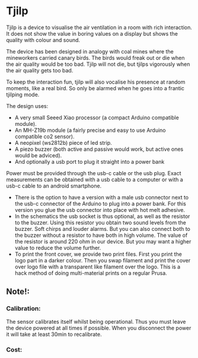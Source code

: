 # Tjilp

Tjilp is a device to visualise the air ventilation in a room with rich interaction.
It does not show the value in boring values on a display but shows the quality with colour and sound.

The device has been designed in analogy with coal mines where the mineworkers carried canary birds. 
The birds would freak out or die when the air quality would be too bad.
Tjilp will not die, but tjilps vigorously when the air quality gets too bad.

To keep the interaction fun, tjilp will also vocalise his presence at random moments, like a real bird.
So only be alarmed when he goes into a frantic tjilping mode.

The design uses:
- A very small Seeed Xiao processor (a compact Arduino compatible module).
- An MH-Z19b module (a fairly precise and easy to use Arduino compatible co2 sensor).
- A neopixel (ws2812b) piece of led strip.
- A piezo buzzer (both active and passive would work, but active ones would be adviced).
- And optionally a usb port to plug it straight into a power bank

Power must be provided through the usb-c cable or the usb plug.
Exact measurements can be obtained with a usb cable to a computer or with a usb-c cable to an android smartphone.

- There is the option to have a version with a male usb connector next to the usb-c connector of the Arduino to plug into a power bank. For this version you glue the usb connector into place with hot melt adhesive.
- In the schematics the usb socket is thus optional, as well as the resistor to the buzzer. Using this resistor you obtain two sound levels from the buzzer. Soft chirps and louder alarms. But you can also connect both to the buzzer without a resistor to have both in high volume. The value of the resistor is around 220 ohm in our device. But you may want a higher value to reduce the volume further.
- To print the front cover, we provide two print files. First you print the logo part in a darker colour. Then you swap filament and print the cover over logo file with a transparent like filament over the logo. This is a hack method of doing multi-material prints on a regular Prusa.

## Note!:
### Calibration: 
The sensor calibrates itself whilst being operational. Thus you must leave the device powered at all times if possible. When you disconnect the power it will take at least 30min to recalibrate.
### Cost:
